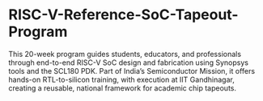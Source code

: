 # RISC-V-Reference-SoC-Tapeout-Program
This 20-week program guides students, educators, and professionals through end-to-end RISC-V SoC design and fabrication using Synopsys tools and the SCL180 PDK. Part of India’s Semiconductor Mission, it offers hands-on RTL-to-silicon training, with execution at IIT Gandhinagar, creating a reusable, national framework for academic chip tapeouts.
